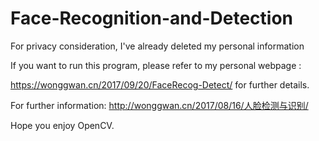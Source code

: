 # Face-Recognition-and-Detection
For privacy consideration, I've already deleted my personal information

If you want to run this program, please refer to my personal webpage :

https://wonggwan.cn/2017/09/20/FaceRecog-Detect/  for further details.

For further information: http://wonggwan.cn/2017/08/16/人脸检测与识别/

Hope you enjoy OpenCV.
